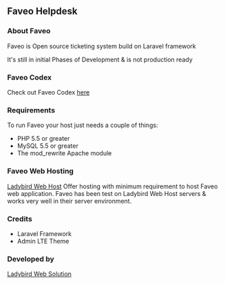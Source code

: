 <h2>Faveo Helpdesk</h2>

<h3>About Faveo</h3>
Faveo is Open source ticketing system build on Laravel framework

It's still in initial Phases of Development & is not production ready

<h3>Faveo Codex</h3>
Check out Faveo Codex <a href="http://www.demoladybird.com/kb" target="_blank">here</a>

<h3>Requirements</h3>
To run Faveo your host just needs a couple of things:
<ul>
<li>PHP 5.5 or greater</li>
<li>MySQL 5.5 or greater</li>
<li>The mod_rewrite Apache module</li>
</ul>

<h3>Faveo Web Hosting</h3>
<a href="http://www.store.ladybirdwebhost.com" target="_blank">Ladybird Web Host</a> Offer hosting with minimum requirement to host Faveo web application. Faveo has been test on Ladybird Web Host servers & works very well in their server environment.

<h3>Credits</h3>
<ul>
<li>Laravel Framework</li>
<li>Admin LTE Theme</li>
</ul>

<h3>Developed by</h3>
<a href="http://www.ladybirdweb.com" target="_blank">Ladybird Web Solution</a>


